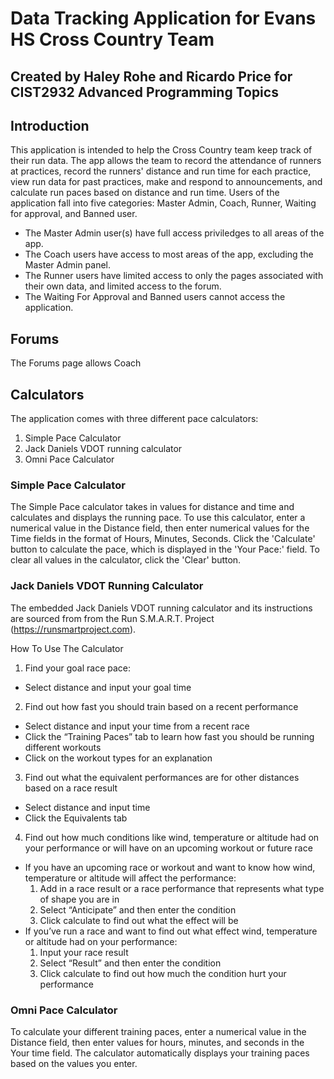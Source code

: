 # Data Tracking Application for Evans HS Cross Country Team
Created by Haley Rohe and Ricardo Price for CIST2932 Advanced Programming Topics
---
## Introduction
This application is intended to help the Cross Country team keep track of their run data. The app allows the team to record the attendance of runners at practices, record the runners' distance and run time for each practice, view run data for past practices, make and respond to announcements, and calculate run paces based on distance and run time. Users of the application fall into five categories: Master Admin, Coach, Runner, Waiting for approval, and Banned user. 
- The Master Admin user(s) have full access priviledges to all areas of the app. 
- The Coach users have access to most areas of the app, excluding the Master Admin panel.
- The Runner users have limited access to only the pages associated with their own data, and limited access to the forum.
- The Waiting For Approval and Banned users cannot access the application.
## Forums
The Forums page allows Coach
## Calculators
The application comes with three different pace calculators:
1. Simple Pace Calculator
2. Jack Daniels VDOT running calculator
3. Omni Pace Calculator
### Simple Pace Calculator
The Simple Pace calculator takes in values for distance and time and calculates and displays the running pace. To use this calculator, enter a numerical value in the Distance field, then enter numerical values for the Time fields in the format of Hours, Minutes, Seconds. Click the 'Calculate' button to calculate the pace, which is displayed in the 'Your Pace:' field. To clear all values in the calculator, click the 'Clear' button.
### Jack Daniels VDOT Running Calculator
The embedded Jack Daniels VDOT running calculator and its instructions are sourced from from the Run S.M.A.R.T. Project (https://runsmartproject.com). 

How To Use The Calculator
1. Find your goal race pace:
  - Select distance and input your goal time
2. Find out how fast you should train based on a recent performance
  - Select distance and input your time from a recent race
  - Click the “Training Paces” tab to learn how fast you should be running different workouts
  - Click on the workout types for an explanation
3. Find out what the equivalent performances are for other distances based on a race result
  - Select distance and input time
  - Click the Equivalents tab
4. Find out how much conditions like wind, temperature or altitude had on your performance or will have on an upcoming workout or future race
  - If you have an upcoming race or workout and want to know how wind, temperature or altitude will affect the performance:
    1. Add in a race result or a race performance that represents what type of shape you are in
    2. Select “Anticipate” and then enter the condition
    3. Click calculate to find out what the effect will be
  - If you’ve run a race and want to find out what effect wind, temperature or altitude had on your performance:
    1. Input your race result
    2. Select “Result” and then enter the condition
    3. Click calculate to find out how much the condition hurt your performance
### Omni Pace Calculator
To calculate your different training paces, enter a numerical value in the Distance field, then enter values for hours, minutes, and seconds in the Your time field. The calculator automatically displays your training paces based on the values you enter.
